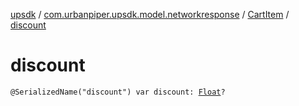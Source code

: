 [upsdk](../../index.md) / [com.urbanpiper.upsdk.model.networkresponse](../index.md) / [CartItem](index.md) / [discount](./discount.md)

# discount

`@SerializedName("discount") var discount: `[`Float`](https://kotlinlang.org/api/latest/jvm/stdlib/kotlin/-float/index.html)`?`